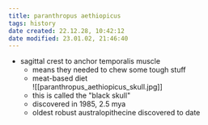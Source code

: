 ```yaml
---
title: paranthropus aethiopicus
tags: history
date created: 22.12.28, 10:42:12
date modified: 23.01.02, 21:46:40
---
```

- sagittal crest to anchor temporalis muscle
	- means they needed to chew some tough stuff
	- meat-based diet
<br>![[paranthropus_aethiopicus_skull.jpg]]
	- this is called the "black skull"
	- discovered in 1985, 2.5 mya
	- oldest robust australopithecine discovered to date
